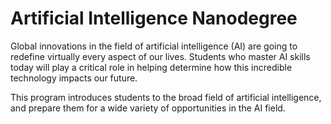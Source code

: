 # Artificial Intelligence Nanodegree
Global innovations in the field of artificial intelligence (AI) are going to redefine virtually every aspect of our lives. Students who master AI skills today will play a critical role in helping determine how this incredible technology impacts our future. 

This program introduces students to the broad field of artificial intelligence, and prepare them for a wide variety of opportunities in the AI field.